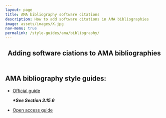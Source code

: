 ```yaml
---
layout: page
title: AMA bibliography software citations
description: How to add software citations in AMA bibliographies
image: assets/images/X.jpg
nav-menu: true
permalink: /style-guides/ama/bibliography/
---
```

<!-- Main -->
<div id="main" class="alt">

<!-- One -->
<section id="one">
	<div class="inner">
		<header class="major">
			<h1>Adding software ciations to AMA bibliographies</h1>
		</header>

<!-- Content -->
<h2 id="content">AMA bibliography style guides:</h2>
<div class="row">
	<div class="6u 12u$(small)">
		<ul class="actions">
			<li><a href="https://www.amamanualofstyle.com/view/10.1093/jama/9780190246556.001.0001/med-9780190246556-chapter-3-div2-118" class="button big">Official guide</a></li>
			<p><strong><i>*See Section 3.15.6</i></strong></p>
		</ul>
	</div>
	<div class="6u$ 12u$(small)">
		<ul class="actions">
			<li><a href="https://libguides.ecu.edu/c.php?g=1145002&p=8359973" class="button big">Open access guide</a></li>
		</ul>
	</div>

</div>

</div>
